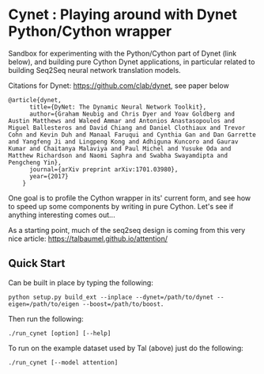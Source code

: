 Cynet : Playing around with Dynet Python/Cython wrapper 
==================

Sandbox for experimenting with the Python/Cython part of Dynet (link below), and building
pure Cython Dynet applications, in particular related to building
Seq2Seq neural network translation models.

Citations for Dynet: https://github.com/clab/dynet, see paper below

```
@article{dynet,
      title={DyNet: The Dynamic Neural Network Toolkit},
      author={Graham Neubig and Chris Dyer and Yoav Goldberg and Austin Matthews and Waleed Ammar and Antonios Anastasopoulos and Miguel Ballesteros and David Chiang and Daniel Clothiaux and Trevor Cohn and Kevin Duh and Manaal Faruqui and Cynthia Gan and Dan Garrette and Yangfeng Ji and Lingpeng Kong and Adhiguna Kuncoro and Gaurav Kumar and Chaitanya Malaviya and Paul Michel and Yusuke Oda and Matthew Richardson and Naomi Saphra and Swabha Swayamdipta and Pengcheng Yin},
      journal={arXiv preprint arXiv:1701.03980},
      year={2017}
    }
```

One goal is to profile the Cython wrapper in its' current form, and
see how to speed up some components by writing in pure Cython. Let's
see if anything interesting comes out...

As a starting point, much of the seq2seq design is coming from this
very nice article: https://talbaumel.github.io/attention/

Quick Start 
-----------------

Can be built in place by typing the following:

    python setup.py build_ext --inplace --dynet=/path/to/dynet --eigen=/path/to/eigen --boost=/path/to/boost. 

Then run the following:

    ./run_cynet [option] [--help]


To run on the example dataset used by Tal (above) just do the
following:

    ./run_cynet [--model attention]

